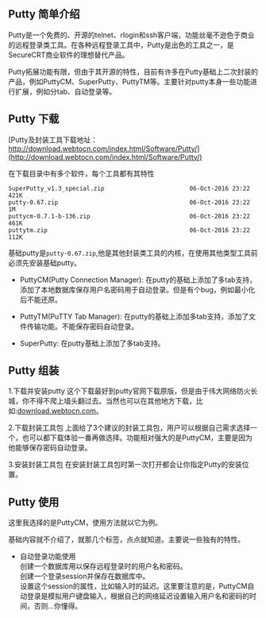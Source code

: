 <!--
author: vinnyzhao 
date: 2016-10-7
title: Putty组装及使用 
tags:  tools,ssh
category: tools 
status: publish
summary: Putty是Windows上远程登录的工具，支持常用的SSH和Telnet登录，是开源免费的软件。  
-->
## Putty 简单介绍
Putty是一个免费的、开源的telnet、rlogin和ssh客户端，功能丝毫不逊色于商业的远程登录类工具。在各种远程登录工具中，Putty是出色的工具之一，是SecureCRT商业软件的理想替代产品。

Putty拓展功能有限，但由于其开源的特性，目前有许多在Putty基础上二次封装的产品，例如PuttyCM、SuperPutty、PuttyTM等。主要针对putty本身一些功能进行扩展，例如分tab、自动登录等。


## Putty 下载

[Putty及封装工具下载地址：http://download.webtocn.com/index.html/Software/Putty/](http://download.webtocn.com/index.html/Software/Putty/)

在下载目录中有多个软件，每个工具都有其特性
```
SuperPutty_v1.3_special.zip                        06-Oct-2016 23:22    421K
putty-0.67.zip                                     06-Oct-2016 23:22      1M
puttycm-0.7.1-b-136.zip                            06-Oct-2016 23:22    461K
puttytm.zip                                        06-Oct-2016 23:22    112K
```
基础putty是`putty-0.67.zip`,他是其他封装类工具的内核，在使用其他类型工具前必须先安装基础putty。

- PuttyCM(Putty Connection Manager):
在putty的基础上添加了多tab支持，添加了本地数据库保存用户名密码用于自动登录。但是有个bug，例如最小化后不能还原。

- PuttyTM(PuTTY Tab Manager):
在putty的基础上添加多tab支持，添加了文件传输功能。不能保存密码自动登录。

- SuperPutty:
在putty基础上添加了多tab支持。

## Putty 组装

1.下载并安装putty
这个下载最好到putty官网下载原版，但是由于伟大网络防火长城，你不得不爬上墙头翻过去。当然也可以在其他地方下载，比如:[download.webtocn.com](http://download.webtocn.com)。

2.下载封装工具包
上面给了3个建议的封装工具包，用户可以根据自己需求选择一个，也可以都下载体验一番再做选择。功能相对强大的是PuttyCM，主要是因为他能够保存密码自动登录。

3.安装封装工具包
在安装封装工具包时第一次打开都会让你指定Putty的安装位置。

## Putty 使用
这里我选择的是PuttyCM，使用方法就以它为例。

基础内容就不介绍了，就那几个标签，点点就知道。主要说一些独有的特性。

- 自动登录功能使用     
创建一个数据库用以保存远程登录时的用户名和密码。     
创建一个登录session并保存在数据库中。     
设置这个session的属性，比如输入时的延迟。这里要注意的是，PuttyCM自动登录是模拟用户键盘输入，根据自己的网络延迟设置输入用户名和密码的时间，否则...你懂得。    


